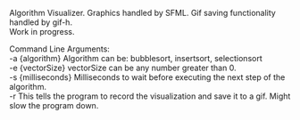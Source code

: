 Algorithm Visualizer. Graphics handled by SFML. Gif saving functionality handled by gif-h.<br/>
Work in progress.<br/>

Command Line Arguments:<br/>
-a {algorithm}      Algorithm can be: bubblesort, insertsort, selectionsort<br/>
-e {vectorSize}     vectorSize can be any number greater than 0.<br/>
-s {milliseconds}   Milliseconds to wait before executing the next step of the algorithm.<br/>
-r                  This tells the program to record the visualization and save it to a gif. Might slow the program down.
